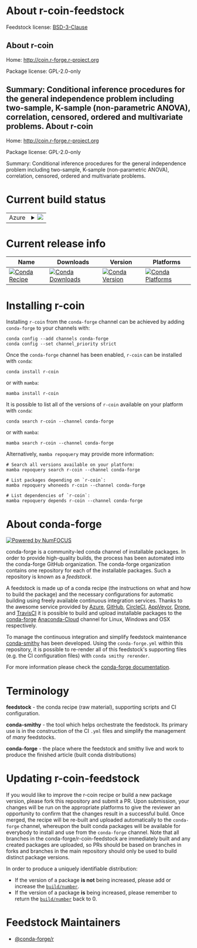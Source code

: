 About r-coin-feedstock
======================

Feedstock license: [BSD-3-Clause](https://github.com/conda-forge/r-coin-feedstock/blob/main/LICENSE.txt)

About r-coin
------------

Home: http://coin.r-forge.r-project.org

Package license: GPL-2.0-only

Summary: Conditional inference procedures for the general independence problem including two-sample, K-sample (non-parametric ANOVA), correlation, censored, ordered and multivariate problems.
About r-coin
------------

Home: http://coin.r-forge.r-project.org

Package license: GPL-2.0-only

Summary: Conditional inference procedures for the general independence problem including two-sample, K-sample (non-parametric ANOVA), correlation, censored, ordered and multivariate problems.

Current build status
====================


<table>
    
  <tr>
    <td>Azure</td>
    <td>
      <details>
        <summary>
          <a href="https://dev.azure.com/conda-forge/feedstock-builds/_build/latest?definitionId=1042&branchName=main">
            <img src="https://dev.azure.com/conda-forge/feedstock-builds/_apis/build/status/r-coin-feedstock?branchName=main">
          </a>
        </summary>
        <table>
          <thead><tr><th>Variant</th><th>Status</th></tr></thead>
          <tbody><tr>
              <td>linux_64_r_base4.2</td>
              <td>
                <a href="https://dev.azure.com/conda-forge/feedstock-builds/_build/latest?definitionId=1042&branchName=main">
                  <img src="https://dev.azure.com/conda-forge/feedstock-builds/_apis/build/status/r-coin-feedstock?branchName=main&jobName=linux&configuration=linux%20linux_64_r_base4.2" alt="variant">
                </a>
              </td>
            </tr><tr>
              <td>linux_64_r_base4.3</td>
              <td>
                <a href="https://dev.azure.com/conda-forge/feedstock-builds/_build/latest?definitionId=1042&branchName=main">
                  <img src="https://dev.azure.com/conda-forge/feedstock-builds/_apis/build/status/r-coin-feedstock?branchName=main&jobName=linux&configuration=linux%20linux_64_r_base4.3" alt="variant">
                </a>
              </td>
            </tr><tr>
              <td>osx_64_r_base4.2</td>
              <td>
                <a href="https://dev.azure.com/conda-forge/feedstock-builds/_build/latest?definitionId=1042&branchName=main">
                  <img src="https://dev.azure.com/conda-forge/feedstock-builds/_apis/build/status/r-coin-feedstock?branchName=main&jobName=osx&configuration=osx%20osx_64_r_base4.2" alt="variant">
                </a>
              </td>
            </tr><tr>
              <td>osx_64_r_base4.3</td>
              <td>
                <a href="https://dev.azure.com/conda-forge/feedstock-builds/_build/latest?definitionId=1042&branchName=main">
                  <img src="https://dev.azure.com/conda-forge/feedstock-builds/_apis/build/status/r-coin-feedstock?branchName=main&jobName=osx&configuration=osx%20osx_64_r_base4.3" alt="variant">
                </a>
              </td>
            </tr><tr>
              <td>win_64</td>
              <td>
                <a href="https://dev.azure.com/conda-forge/feedstock-builds/_build/latest?definitionId=1042&branchName=main">
                  <img src="https://dev.azure.com/conda-forge/feedstock-builds/_apis/build/status/r-coin-feedstock?branchName=main&jobName=win&configuration=win%20win_64_" alt="variant">
                </a>
              </td>
            </tr>
          </tbody>
        </table>
      </details>
    </td>
  </tr>
</table>

Current release info
====================

| Name | Downloads | Version | Platforms |
| --- | --- | --- | --- |
| [![Conda Recipe](https://img.shields.io/badge/recipe-r--coin-green.svg)](https://anaconda.org/conda-forge/r-coin) | [![Conda Downloads](https://img.shields.io/conda/dn/conda-forge/r-coin.svg)](https://anaconda.org/conda-forge/r-coin) | [![Conda Version](https://img.shields.io/conda/vn/conda-forge/r-coin.svg)](https://anaconda.org/conda-forge/r-coin) | [![Conda Platforms](https://img.shields.io/conda/pn/conda-forge/r-coin.svg)](https://anaconda.org/conda-forge/r-coin) |

Installing r-coin
=================

Installing `r-coin` from the `conda-forge` channel can be achieved by adding `conda-forge` to your channels with:

```
conda config --add channels conda-forge
conda config --set channel_priority strict
```

Once the `conda-forge` channel has been enabled, `r-coin` can be installed with `conda`:

```
conda install r-coin
```

or with `mamba`:

```
mamba install r-coin
```

It is possible to list all of the versions of `r-coin` available on your platform with `conda`:

```
conda search r-coin --channel conda-forge
```

or with `mamba`:

```
mamba search r-coin --channel conda-forge
```

Alternatively, `mamba repoquery` may provide more information:

```
# Search all versions available on your platform:
mamba repoquery search r-coin --channel conda-forge

# List packages depending on `r-coin`:
mamba repoquery whoneeds r-coin --channel conda-forge

# List dependencies of `r-coin`:
mamba repoquery depends r-coin --channel conda-forge
```


About conda-forge
=================

[![Powered by
NumFOCUS](https://img.shields.io/badge/powered%20by-NumFOCUS-orange.svg?style=flat&colorA=E1523D&colorB=007D8A)](https://numfocus.org)

conda-forge is a community-led conda channel of installable packages.
In order to provide high-quality builds, the process has been automated into the
conda-forge GitHub organization. The conda-forge organization contains one repository
for each of the installable packages. Such a repository is known as a *feedstock*.

A feedstock is made up of a conda recipe (the instructions on what and how to build
the package) and the necessary configurations for automatic building using freely
available continuous integration services. Thanks to the awesome service provided by
[Azure](https://azure.microsoft.com/en-us/services/devops/), [GitHub](https://github.com/),
[CircleCI](https://circleci.com/), [AppVeyor](https://www.appveyor.com/),
[Drone](https://cloud.drone.io/welcome), and [TravisCI](https://travis-ci.com/)
it is possible to build and upload installable packages to the
[conda-forge](https://anaconda.org/conda-forge) [Anaconda-Cloud](https://anaconda.org/)
channel for Linux, Windows and OSX respectively.

To manage the continuous integration and simplify feedstock maintenance
[conda-smithy](https://github.com/conda-forge/conda-smithy) has been developed.
Using the ``conda-forge.yml`` within this repository, it is possible to re-render all of
this feedstock's supporting files (e.g. the CI configuration files) with ``conda smithy rerender``.

For more information please check the [conda-forge documentation](https://conda-forge.org/docs/).

Terminology
===========

**feedstock** - the conda recipe (raw material), supporting scripts and CI configuration.

**conda-smithy** - the tool which helps orchestrate the feedstock.
                   Its primary use is in the construction of the CI ``.yml`` files
                   and simplify the management of *many* feedstocks.

**conda-forge** - the place where the feedstock and smithy live and work to
                  produce the finished article (built conda distributions)


Updating r-coin-feedstock
=========================

If you would like to improve the r-coin recipe or build a new
package version, please fork this repository and submit a PR. Upon submission,
your changes will be run on the appropriate platforms to give the reviewer an
opportunity to confirm that the changes result in a successful build. Once
merged, the recipe will be re-built and uploaded automatically to the
`conda-forge` channel, whereupon the built conda packages will be available for
everybody to install and use from the `conda-forge` channel.
Note that all branches in the conda-forge/r-coin-feedstock are
immediately built and any created packages are uploaded, so PRs should be based
on branches in forks and branches in the main repository should only be used to
build distinct package versions.

In order to produce a uniquely identifiable distribution:
 * If the version of a package **is not** being increased, please add or increase
   the [``build/number``](https://docs.conda.io/projects/conda-build/en/latest/resources/define-metadata.html#build-number-and-string).
 * If the version of a package **is** being increased, please remember to return
   the [``build/number``](https://docs.conda.io/projects/conda-build/en/latest/resources/define-metadata.html#build-number-and-string)
   back to 0.

Feedstock Maintainers
=====================

* [@conda-forge/r](https://github.com/conda-forge/r/)

